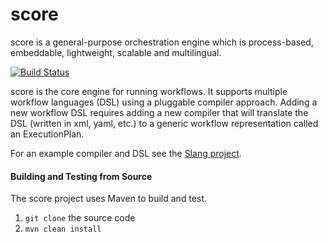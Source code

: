 score 
=====

score is a general-purpose orchestration engine which is process-based, embeddable, lightweight, scalable and multilingual.

[![Build Status](https://travis-ci.org/openscore/score.svg?branch=master)](https://travis-ci.org/openscore/score)


score is the core engine for running workflows. It supports multiple workflow  languages (DSL) using a pluggable compiler approach. Adding a new workflow DSL requires adding a new compiler that will translate the DSL (written in xml, yaml, etc.) to a generic workflow representation called an ExecutionPlan.

For an example compiler and DSL see the [Slang project](https://github.com/openscore/score-language).

#### Building and Testing from Source

The score project uses Maven to build and test.

1. ```git clone``` the source code
2. ```mvn clean install```

